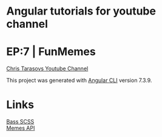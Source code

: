 # Angular tutorials for youtube channel
# EP:7  | FunMemes

[Chris Tarasovs Youtube Channel](https://www.youtube.com/channel/UCwk46vvu_5zMUhiZrMYWXFA?view_as=subscriber)

This project was generated with [Angular CLI](https://github.com/angular/angular-cli) version 7.3.9.


# Links 
[Bass SCSS](https://www.npmjs.com/package/basscss-sass) <br />
[Memes API](https://api.imgflip.com/get_memes) <br />


